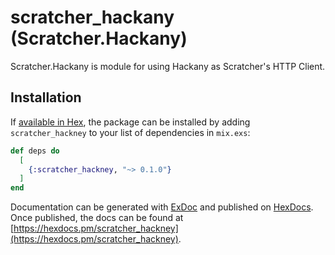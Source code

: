# scratcher_hackany (Scratcher.Hackany)

Scratcher.Hackany is module for using Hackany as Scratcher's HTTP Client.

## Installation

If [available in Hex](https://hex.pm/docs/publish), the package can be installed
by adding `scratcher_hackney` to your list of dependencies in `mix.exs`:

```elixir
def deps do
  [
    {:scratcher_hackney, "~> 0.1.0"}
  ]
end
```

Documentation can be generated with [ExDoc](https://github.com/elixir-lang/ex_doc)
and published on [HexDocs](https://hexdocs.pm). Once published, the docs can
be found at [https://hexdocs.pm/scratcher_hackney](https://hexdocs.pm/scratcher_hackney).

